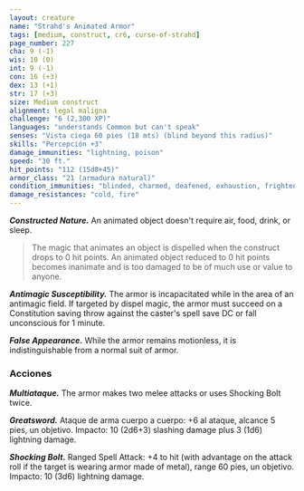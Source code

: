 ```yaml
---
layout: creature
name: "Strahd's Animated Armor"
tags: [medium, construct, cr6, curse-of-strahd]
page_number: 227
cha: 9 (-1)
wis: 10 (0)
int: 9 (-1)
con: 16 (+3)
dex: 13 (+1)
str: 17 (+3)
size: Medium construct
alignment: legal maligna
challenge: "6 (2,300 XP)"
languages: "understands Common but can't speak"
senses: "Vista ciega 60 pies (18 mts) (blind beyond this radius)"
skills: "Percepción +3"
damage_immunities: "lightning, poison"
speed: "30 ft."
hit_points: "112 (15d8+45)"
armor_class: "21 (armadura natural)"
condition_immunities: "blinded, charmed, deafened, exhaustion, frightened, paralyzed, petrified, poisoned"
damage_resistances: "cold, fire"
---
```


***Constructed Nature.*** An animated object doesn't require air, food, drink, or sleep.

>The magic that animates an object is dispelled when the construct drops to 0 hit points. An animated object reduced to 0 hit points becomes inanimate and is too damaged to be of much use or value to anyone.

***Antimagic Susceptibility.*** The armor is incapacitated while in the area of an antimagic field. If targeted by dispel magic, the armor must succeed on a Constitution saving throw against the caster's spell save DC or fall unconscious for 1 minute.

***False Appearance.*** While the armor remains motionless, it is indistinguishable from a normal suit of armor.

### Acciones

***Multiataque.*** The armor makes two melee attacks or uses Shocking Bolt twice.

***Greatsword.*** Ataque de arma cuerpo a cuerpo: +6 al ataque, alcance 5 pies, un objetivo. Impacto: 10 (2d6+3) slashing damage plus 3 (1d6) lightning damage.

***Shocking Bolt.*** Ranged Spell Attack: +4 to hit (with advantage on the attack roll if the target is wearing armor made of metal), range 60 pies, un objetivo. Impacto: 10 (3d6) lightning damage.